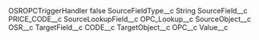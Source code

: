 <?xml version="1.0" encoding="UTF-8"?>
<CustomMetadata xmlns="http://soap.sforce.com/2006/04/metadata" xmlns:xsi="http://www.w3.org/2001/XMLSchema-instance" xmlns:xsd="http://www.w3.org/2001/XMLSchema">
    <label>OSROPCTriggerHandler</label>
    <protected>false</protected>
    <values>
        <field>SourceFieldType__c</field>
        <value xsi:type="xsd:string">String</value>
    </values>
    <values>
        <field>SourceField__c</field>
        <value xsi:type="xsd:string">PRICE_CODE__c</value>
    </values>
    <values>
        <field>SourceLookupField__c</field>
        <value xsi:type="xsd:string">OPC_Lookup__c</value>
    </values>
    <values>
        <field>SourceObject__c</field>
        <value xsi:type="xsd:string">OSR__c</value>
    </values>
    <values>
        <field>TargetField__c</field>
        <value xsi:type="xsd:string">CODE__c</value>
    </values>
    <values>
        <field>TargetObject__c</field>
        <value xsi:type="xsd:string">OPC__c</value>
    </values>
    <values>
        <field>Value__c</field>
        <value xsi:nil="true"/>
    </values>
</CustomMetadata>
